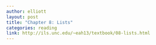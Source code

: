 ```yaml
---
author: elliott
layout: post
title: "Chapter 8: Lists"
categories: reading
link: http://ils.unc.edu/~eah13/textbook/08-lists.html
---
```

